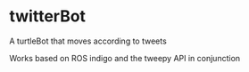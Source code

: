 # twitterBot
A turtleBot that moves according to tweets
 
Works based on ROS indigo and the tweepy API in conjunction
